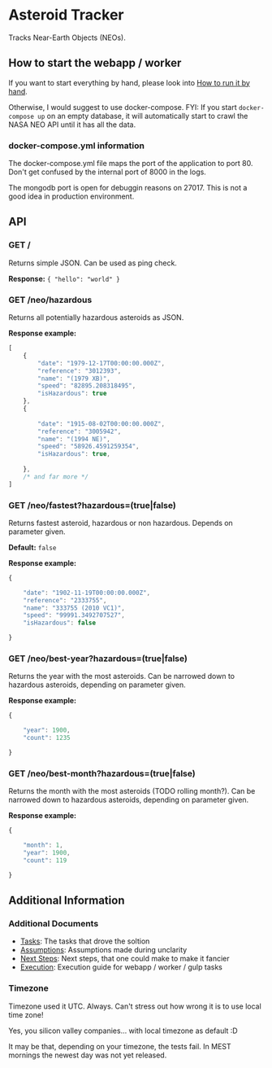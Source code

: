 # Asteroid Tracker

Tracks Near-Earth Objects (NEOs).

## How to start the webapp / worker

If you want to start everything by hand, please look into [How to run it by hand](./docs/execution.md).

Otherwise, I would suggest to use docker-compose. FYI: If you start ```docker-compose up``` on an empty database,
it will automatically start to crawl the NASA NEO API until it has all the data.

### docker-compose.yml information

The docker-compose.yml file maps the port of the application to port 80. Don't get confused by the internal port of 8000 in the logs.

The mongodb port is open for debuggin reasons on 27017. This is not a good idea in production environment.

## API

### GET /

Returns simple JSON. Can be used as ping check.

__Response:__ ```{ "hello": "world" }```

### GET /neo/hazardous

Returns all potentially hazardous asteroids as JSON.

__Response example:__

```JavaScript
[
    {
        "date": "1979-12-17T00:00:00.000Z",
        "reference": "3012393",
        "name": "(1979 XB)",
        "speed": "82895.208318495",
        "isHazardous": true
    },
    {
    
        "date": "1915-08-02T00:00:00.000Z",
        "reference": "3005942",
        "name": "(1994 NE)",
        "speed": "58926.4591259354",
        "isHazardous": true,
    
    },
    /* and far more */
]
```

### GET /neo/fastest?hazardous=(true|false)

Returns fastest asteroid, hazardous or non hazardous. Depends on parameter given.

__Default:__ ```false```

__Response example:__

```JavaScript
{

    "date": "1902-11-19T00:00:00.000Z",
    "reference": "2333755",
    "name": "333755 (2010 VC1)",
    "speed": "99991.3492707527",
    "isHazardous": false

}
```

### GET /neo/best-year?hazardous=(true|false)

Returns the year with the most asteroids. Can be narrowed down to hazardous asteroids, depending on parameter given.

__Response example:__

```JavaScript
{

    "year": 1900,
    "count": 1235

}
```

### GET /neo/best-month?hazardous=(true|false)

Returns the month with the most asteroids (TODO rolling month?). Can be narrowed down to hazardous asteroids, depending on parameter given.

__Response example:__

```JavaScript
{

    "month": 1,
    "year": 1900,
    "count": 119

}
```

## Additional Information

### Additional Documents

- [Tasks](./docs/tasks.md): The tasks that drove the soltion
- [Assumptions](./docs/assumptions.md): Assumptions made during unclarity
- [Next Steps](./docs/next-steps.md): Next steps, that one could make to make it fancier
- [Execution](./docs/execution.md): Execution guide for webapp / worker / gulp tasks

### Timezone

Timezone used it UTC. Always. Can't stress out how wrong it is to use local time zone!

Yes, you silicon valley companies... with local timezone as default :D

It may be that, depending on your timezone, the tests fail. In MEST mornings the newest day was not yet released.
